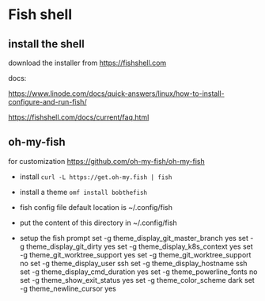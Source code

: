 # Fish shell

## install the shell
download the installer from https://fishshell.com

docs:

https://www.linode.com/docs/quick-answers/linux/how-to-install-configure-and-run-fish/


https://fishshell.com/docs/current/faq.html


## oh-my-fish
for customization
https://github.com/oh-my-fish/oh-my-fish

- install
`curl -L https://get.oh-my.fish | fish`

- install a theme
`omf install bobthefish`

- fish config file default location is ~/.config/fish
- put the content of this directory in ~/.config/fish

- setup the fish prompt
set -g theme_display_git_master_branch yes
set -g theme_display_git_dirty yes
set -g theme_display_k8s_context yes
set -g theme_git_worktree_support yes
set -g theme_git_worktree_support no
set -g theme_display_user ssh
set -g theme_display_hostname ssh
set -g theme_display_cmd_duration yes
set -g theme_powerline_fonts no
set -g theme_show_exit_status yes
set -g theme_color_scheme dark
set -g theme_newline_cursor yes 